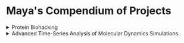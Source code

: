 # Maya's Compendium of Projects

<details>
<summary>Protein Biohacking</summary>

<br/><br/>

<p align="center">
  <img src="https://static1.squarespace.com/static/5b6a93759772ae3555c31081/t/5c886ba5104c7be6366ca3ed/1552444326633/Redesigned_Interface.PNG">
  <b></b><br>

</details>
  
<details>
  <summary>Advanced Time-Series Analysis of Molecular Dynamics Simulations</summary>
  
  Some cool shit...
  
  </details>
